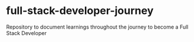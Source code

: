 # full-stack-developer-journey
Repository to document learnings throughout the journey to become a Full Stack Developer
